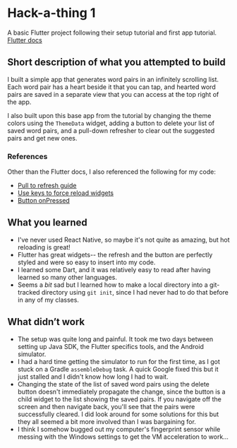 # Hack-a-thing 1

A basic Flutter project following their setup tutorial and first app tutorial.
[Flutter docs](https://flutter.dev/docs)

## Short description of what you attempted to build
I built a simple app that generates word pairs in an infinitely scrolling list. Each word pair has a heart beside it that you can tap, and hearted word pairs are saved in a separate view that you can access at the top right of the app.

I also built upon this base app from the tutorial by changing the theme colors using the `ThemeData` widget, adding a button to delete your list of saved word pairs, and a pull-down refresher to clear out the suggested pairs and get new ones.

### References
Other than the Flutter docs, I also referenced the following for my code:
- [Pull to refresh guide](https://www.geeksforgeeks.org/flutter-implementing-pull-to-refresh/)
- [Use keys to force reload widgets](https://jelenaaa.medium.com/how-to-force-widget-to-redraw-in-flutter-2eec703bc024)
- [Button onPressed](https://googleflutter.com/flutter-button-onpressed/)

## What you learned
- I've never used React Native, so maybe it's not quite as amazing, but hot reloading is great!
- Flutter has great widgets-- the refresh and the button are perfectly styled and were so easy to insert into my code.
- I learned some Dart, and it was relatively easy to read after having learned so many other languages.
- Seems a *bit* sad but I learned how to make a local directory into a git-tracked directory using `git init`, since I had never had to do that before in any of my classes.

## What didn’t work
- The setup was quite long and painful. It took me two days between setting up Java SDK, the Flutter specifics tools, and the Android simulator.
- I had a hard time getting the simulator to run for the first time, as I got stuck on a Gradle `assembleDebug` task. A quick Google fixed this but it just stalled and I didn't know how long I had to wait.
- Changing the state of the list of saved word pairs using the delete button doesn't immediately propagate the change, since the button is a child widget to the list showing the saved pairs. If you navigate off the screen and then navigate back, you'll see that the pairs were successfully cleared. I did look around for some solutions for this but they all seemed a bit more involved than I was bargaining for.
- I think I somehow bugged out my computer's fingerprint sensor while messing with the Windows settings to get the VM acceleration to work...



